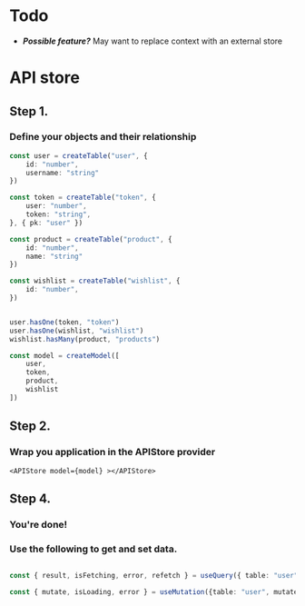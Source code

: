 # Todo

- ***Possible feature?*** May want to replace context with an external store

# API store

## Step 1.

### **Define your objects and their relationship**

```ts
const user = createTable("user", {
	id: "number",
	username: "string"
})

const token = createTable("token", {
	user: "number",
	token: "string",
}, { pk: "user" })

const product = createTable("product", {
	id: "number",
	name: "string"
})

const wishlist = createTable("wishlist", {
	id: "number",
})


user.hasOne(token, "token")
user.hasOne(wishlist, "wishlist")
wishlist.hasMany(product, "products")

const model = createModel([
	user,
	token,
	product,
	wishlist
])

```

## Step 2.

### **Wrap you application in the APIStore provider**

```tsx
<APIStore model={model} ></APIStore>
```

## Step 4.

### **You're done!**
### **Use the following to get and set data.**

```ts

const { result, isFetching, error, refetch } = useQuery({ table: "user", get: { fetch: getUsers } });

const { mutate, isLoading, error } = useMutation({table: "user", mutate: updateUser});

```
